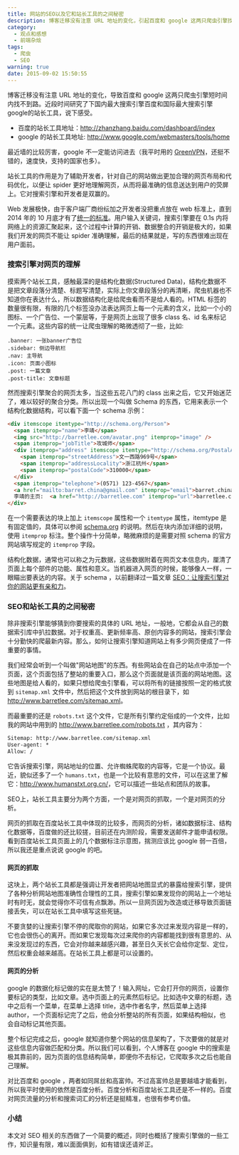 ```yaml
---
title: 网站的SEO以及它和站长工具的之间秘密
description: 博客迁移没有注意 URL 地址的变化，引起百度和 google 这两只爬虫引擎找不到路。近段时间研究了下国内最大搜索引擎百度和国际最大搜索引擎google的站长工具，说下感受。
category:
  - 观点和感想
  - 前端杂烩
tags:
  - 爬虫
  - SEO
warning: true
date: 2015-09-02 15:50:55
---
```


博客迁移没有注意 URL 地址的变化，导致百度和 google 这两只爬虫引擎短时间内找不到路。近段时间研究了下国内最大搜索引擎百度和国际最大搜索引擎google的站长工具，说下感受。

- 百度的站长工具地址：<http://zhanzhang.baidu.com/dashboard/index>
- google 的站长工具地址: <http://www.google.com/webmasters/tools/home>

最近墙的比较厉害，google 不一定能访问进去（我平时用的 [GreenVPN](http://gjsq.link/)，还挺不错的，速度快，支持的国家也多）。

站长工具的作用是为了辅助开发者，针对自己的网站做出更加合理的网页布局和代码优化，以便让 spider 更好地理解网页，从而将最准确的信息送达到用户的荧屏上。它对搜索引擎和开发者是双赢的。

Web 发展极快，由于客户端厂商纷纭加之开发者没把重点放在 web 标准上，直到 2014 年的 10 月底才有了[统一的标准](http://www.w3.org/TR/2014/REC-html5-20141028/)。用户输入关键词，搜索引擎要在 0.1s 内将网络上的资源汇聚起来，这个过程中计算的开销、数据整合的开销是极大的，如果我们开发的网页不能让 spider 准确理解，最后的结果就是，写的东西很难出现在用户面前。

### 搜索引擎对网页的理解

摸索两个站长工具，感触最深的是结构化数据(Structured Data)，结构化数据不是把文章段落分清楚、标题写清楚，实际上你文章段落分的再清晰，爬虫机器也不知道你在表达什么，所以数据结构化是给爬虫看而不是给人看的。HTML 标签的数量很有限，有限的几个标签没办法表达网页上每一个元素的含义，比如一个小的图标、一个广告位、一个蒙层等，于是网页上出现了很多 class 名、id 名来标记一个元素。这些内容的统一让爬虫理解的略微透彻了一些，比如:

```
.banner: 一张banner广告位
.sidebar: 侧边导航栏
.nav: 主导航
.icon: 页面小图标
.post: 一篇文章
.post-title: 文章标题
```

然而搜索引擎聚合的网页太多，当这些五花八门的 class 出来之后，它又开始迷茫了，难以较好的聚合分类。所以出现一个叫做 Schema 的东西，它用来表示一个结构化数据结构，可以看下面一个 schema 示例：

```html
<div itemscope itemtype="http://schema.org/Person">   
  <span itemprop="name">李靖</span>   
  <img src="http://barretlee.com/avatar.png" itemprop="image" />    
  <span itemprop="jobTitle">攻城师</span>   
  <div itemprop="address" itemscope itemtype="http://schema.org/PostalAddress">     
    <span itemprop="streetAddress">文一西路969号</span>     
    <span itemprop="addressLocality">浙江杭州</span>
    <span itemprop="postalCode">310000</span>   
  </div>   
  <span itemprop="telephone">(0571) 123-4567</span>   
  <a href="mailto:barret.china@gmail.com" itemprop="email">barret.china@gmail.com</a>
  李靖的主页:  <a href="http://barretlee.com" itemprop="url">barretlee.com</a>    
</div> 
```

在一个需要表达的块上加上 `itemscope` 属性和一个 `itemtype` 属性，itemtype 是有固定值的，具体可以参阅 [schema.org](http://schema.org/) 的说明。然后在块内添加详细的说明，使用 `itemprop` 标注。整个操作十分简单，略微麻烦的是需要对照 schema 的官方网站填写规定的 `itemprop` 字段。

结构化数据，通常也可以称之为元数据，这些数据附着在网页文本信息内，厘清了页面上每个部件的功能、属性和意义。当机器进入网页的时候，能够像人一样，一眼瞄出要表达的内容。关于 schema ，以前翻译过一篇文章 [SEO：让搜索引擎对你的网站更有亲和力](http://www.barretlee.com/blog/2013/11/01/cb-let-your-page-understood-by-search-engine/)。

### SEO和站长工具的之间秘密

除非搜索引擎能够猜到你要搜索的具体的 URL 地址，一般地，它都会从自己的数据索引库中扒拉数据。对于权重高、更新频率高、原创内容多的网站，搜索引擎会十分勤快的爬最新内容。那么，如何让搜索引擎知道网站上有多少网页便成了一件重要的事情。

我们经常会听到一个叫做"网站地图"的东西。有些网站会在自己的站点中添加一个页面，这个页面包括了整站的重要入口，那么这个页面就是该页面的网站地图。这些地图是给人看的，如果只想给爬虫引擎看，可以将所有的链接按照一定的格式放到 `sitemap.xml` 文件中，然后把这个文件放到网站的根目录下，如 <http://www.barretlee.com/sitemap.xml>。

而最重要的还是 `robots.txt` 这个文件，它是所有引擎约定俗成的一个文件，比如我的网站中用到的 <http://www.barretlee.com/robots.txt> ，其内容为：

```txt
Sitemap: http://www.barretlee.com/sitemap.xml
User-agent: *
Allow: /
```

它告诉搜索引擎，网站地址的位置、允许蜘蛛爬取的内容等，它是一个协议。最近，貌似还多了一个 `humans.txt`，也是一个比较有意思的文件，可以在这里了解它：<http://www.humanstxt.org.cn/>，它可以描述一些站点和团队的故事。

SEO上，站长工具主要分为两个方面，一个是对网页的抓取，一个是对网页的分析。

网页的抓取在百度站长工具中体现的比较多，而网页的分析，诸如数据标注、结构化数据等，百度做的还比较搓，目前还在内测阶段，需要发送邮件才能申请权限。看到百度站长工具页面上的几个数据标注示意图，揣测应该比 google 弱一百倍，所以我还是重点说说 google 的吧。

#### 网页的抓取

这块上，两个站长工具都是强调让开发者把网站地图显式的暴露给搜索引擎，提供了各种分析网站地图准确性合理性的工具，搜索引擎如果发现你的网站上一个地址时有时无，就会觉得你不可信有点飘渺。所以一旦网页因为改造或迁移导致页面链接丢失，可以在站长工具中填写这些死链。

不要贪婪的让搜索引擎不停的爬取你的网站，如果它多次过来发现内容是一样的，它也会很伤心的离开。而如果它发现每次过来爬你的内容都能找到很有意思的、从来没发现过的东西，它会对你越来越感兴趣，甚至日久天长它会给你定型、定位，然后权重会越来越高。在站长工具上都是可以设置的。

#### 网页的分析

google 的数据化标记做的实在是太赞了！输入网址，它会打开你的网页，设置你要标记的类型，比如文章。选中页面上的元素然后标记。比如选中文章的标题，选中之后有一个菜单，在菜单上选择 title，选中作者名字，然后菜单上选择 author，一个页面标记完了之后，他会分析整站的所有页面，如果结构相似，也会自动标记其他页面。

整个标记完成之后，google 就知道你整个网站的信息架构了，下次要做的就是对这些信息内容做匹配和分类。所以我们可以看到，个人博客在 google 中的搜索是极其靠前的，因为页面的信息结构简单，即便你不去标记，它爬取多次之后也能自己理解。

对比百度和 google ，两者如同屌丝和高富帅。不过高富帅总是要越墙才能看到，所以我平时使用的依然是百度分析。百度分析和百度站长工具还是不一样的。百度对网页流量的分析和搜索词汇的分析还是挺精准，也很有参考价值。

### 小结

本文对 SEO 相关的东西做了一个简要的概述，同时也概括了搜索引擎做的一些工作，知识量有限，难以面面俱到，如有错误还请斧正。




